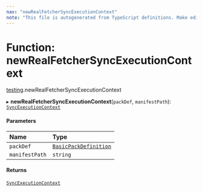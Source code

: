 ```yaml
---
nav: "newRealFetcherSyncExecutionContext"
note: "This file is autogenerated from TypeScript definitions. Make edits to the comments in the TypeScript file and then run `make docs` to regenerate this file."
---
```

# Function: newRealFetcherSyncExecutionContext

[testing](../modules/testing.md).newRealFetcherSyncExecutionContext

▸ **newRealFetcherSyncExecutionContext**(`packDef`, `manifestPath`): [`SyncExecutionContext`](../interfaces/core.SyncExecutionContext.md)

#### Parameters

| Name | Type |
| :------ | :------ |
| `packDef` | [`BasicPackDefinition`](../types/core.BasicPackDefinition.md) |
| `manifestPath` | `string` |

#### Returns

[`SyncExecutionContext`](../interfaces/core.SyncExecutionContext.md)
